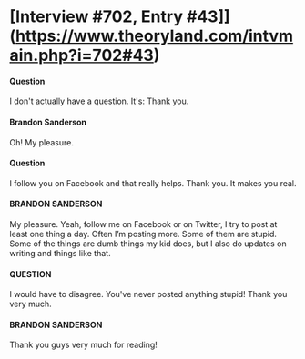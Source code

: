 # [Interview #702, Entry #43]](https://www.theoryland.com/intvmain.php?i=702#43)

#### Question

I don't actually have a question. It's: Thank you.

#### Brandon Sanderson

Oh! My pleasure.

#### Question

I follow you on Facebook and that really helps. Thank you. It makes you real.

#### BRANDON SANDERSON

My pleasure. Yeah, follow me on Facebook or on Twitter, I try to post at least one thing a day. Often I’m posting more. Some of them are stupid. Some of the things are dumb things my kid does, but I also do updates on writing and things like that.

#### QUESTION

I would have to disagree. You've never posted anything stupid! Thank you very much.

#### BRANDON SANDERSON

Thank you guys very much for reading!

